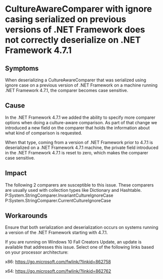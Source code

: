 # CultureAwareComparer with ignore casing serialized on previous versions of .NET Framework does not correctly deserialize on .NET Framework 4.7.1 

## Symptoms

When deserializing a CultureAwareComparer that was serialized using ignore case on a previous version of .NET Framework on a machine running .NET Framework 4.7.1, the comparer becomes case sensitive.

## Cause

In the .NET Framework 4.7.1 we added the ability to specify more comparer options when doing a culture-aware comparison. 
As part of that change we introduced a new field on the comparer that holds the information about what kind of comparison is requested.

When that type, coming from a version of .NET Framework prior to 4.7.1 is deserialized on a .NET Framework 4.7.1 machine, the private field introduced in the .NET Framework 4.7.1 is reset to zero, which makes the comparer case sensitive.

## Impact

The following 2 comparers are susceptible to this issue. These comparers are usually used with collection types like Dictionary and Hashtable.
P:System.StringComparer.InvariantCultureIgnoreCase
P:System.StringComparer.CurrentCultureIgnoreCase

## Workarounds

Ensure that both serialization and deserialization occurs on systems running a version of the .NET Framework starting with 4.7.1.

If you are running on Windows 10 Fall Creators Update, an update is available that addresses this issue. Select one of the following links based on your processor architecture:

x86: https://go.microsoft.com/fwlink/?linkid=862758

x64: https://go.microsoft.com/fwlink/?linkid=862762
